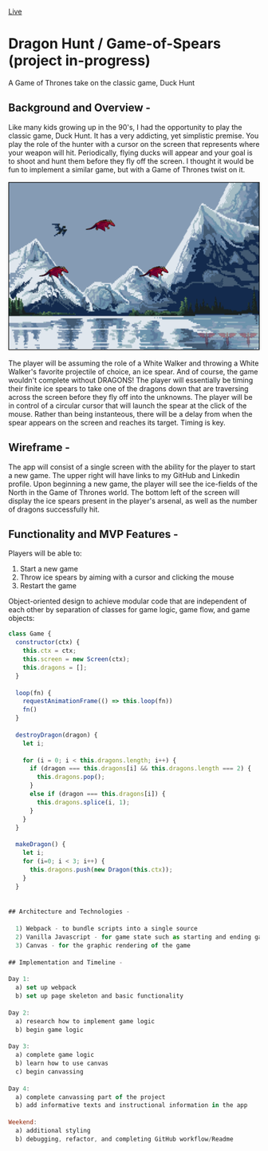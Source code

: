 [Live](https://hchu315.github.io/Dragon-Hunt-JS-project/) 

# Dragon Hunt / Game-of-Spears (project in-progress)

A Game of Thrones take on the classic game, Duck Hunt

## Background and Overview -

Like many kids growing up in the 90's, I had the opportunity to play the classic game, Duck Hunt. It has a very addicting, yet simplistic premise. You play the role of the hunter with a cursor on the screen that represents where your weapon will hit. Periodically, flying ducks will appear and your goal is to shoot and hunt them before they fly off the screen. I thought it would be fun to implement a similar game, but with a Game of Thrones twist on it. 

![game-page](https://github.com/hchu315/Dragon-Hunt-JS-project/blob/master/assets/images/Screen%20Shot%202018-11-21%20at%2011.38.15%20AM.png)

The player will be assuming the role of a White Walker and throwing a White Walker's favorite projectile of choice, an ice spear. And of course, the game wouldn't complete without DRAGONS! The player will essentially be timing their finite ice spears to take one of the dragons down that are traversing across the screen before they fly off into the unknowns. The player will be in control of a circular cursor that will launch the spear at the click of the mouse. Rather than being instanteous, there will be a delay from when the spear appears on the screen and reaches its target. Timing is key.

## Wireframe -

The app will consist of a single screen with the ability for the player to start a new game. The upper right will have links to my GitHub and Linkedin profile. Upon beginning a new game, the player will see the ice-fields of the North in the Game of Thrones world. The bottom left of the screen will display the ice spears present in the player's arsenal, as well as the number of dragons successfully hit.

## Functionality and MVP Features -

Players will be able to:
  1) Start a new game
  2) Throw ice spears by aiming with a cursor and clicking the mouse
  3) Restart the game

Object-oriented design to achieve modular code that are independent of each other by separation of classes for game logic, game flow, and game objects:

```javascript
class Game {
  constructor(ctx) {
    this.ctx = ctx;
    this.screen = new Screen(ctx);
    this.dragons = [];
  }

  loop(fn) {
    requestAnimationFrame(() => this.loop(fn))
    fn()
  }
  
  destroyDragon(dragon) {
    let i;
   
    for (i = 0; i < this.dragons.length; i++) {
      if (dragon === this.dragons[i] && this.dragons.length === 2) {
        this.dragons.pop();  
      } 
      else if (dragon === this.dragons[i]) {
        this.dragons.splice(i, 1);
      }
    }
  }
   
  makeDragon() {
    let i;
    for (i=0; i < 3; i++) {
      this.dragons.push(new Dragon(this.ctx));
    }     
  }


## Architecture and Technologies -
 
  1) Webpack - to bundle scripts into a single source
  2) Vanilla Javascript - for game state such as starting and ending game, and game logic such as projectiles timing and            dragons flying vectors
  3) Canvas - for the graphic rendering of the game 

## Implementation and Timeline -

Day 1: 
  a) set up webpack
  b) set up page skeleton and basic functionality
  
Day 2:
  a) research how to implement game logic
  b) begin game logic

Day 3:
  a) complete game logic
  b) learn how to use canvas
  c) begin canvassing
  
Day 4:
  a) complete canvassing part of the project
  b) add informative texts and instructional information in the app
  
Weekend:
  a) additional styling
  b) debugging, refactor, and completing GitHub workflow/Readme
  
 
